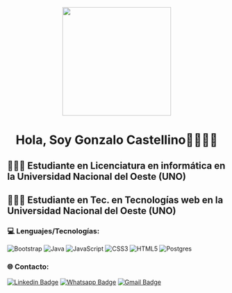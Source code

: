 <div id=header align="center">
  <img src="https://giphy.com/embed/qgQUggAC3Pfv687qPC" width="250">
  <h1>Hola, Soy Gonzalo Castellino👋🏽👋🏽</h1>
</div>

##  👨🏽‍💻 Estudiante en Licenciatura en informática en la Universidad Nacional del Oeste (UNO)
##  👨🏽‍💻 Estudiante en Tec. en Tecnologías web en la Universidad Nacional del Oeste (UNO)

### 💻 Lenguajes/Tecnologías:
![Bootstrap](https://img.shields.io/badge/bootstrap-%23563D7C.svg?style=for-the-badge&logo=bootstrap&logoColor=white) ![Java](https://img.shields.io/badge/java-%23ED8B00.svg?style=for-the-badge&logo=java&logoColor=white) ![JavaScript](https://img.shields.io/badge/javascript-%23323330.svg?style=for-the-badge&logo=javascript&logoColor=%23F7DF1E) ![CSS3](https://img.shields.io/badge/css3-%231572B6.svg?style=for-the-badge&logo=css3&logoColor=white) ![HTML5](https://img.shields.io/badge/html5-%23E34F26.svg?style=for-the-badge&logo=html5&logoColor=white) ![Postgres](https://img.shields.io/badge/postgres-%23316192.svg?style=for-the-badge&logo=postgresql&logoColor=white)

### 🌐 Contacto:
[![Linkedin Badge](https://img.shields.io/badge/-LinkedIn-0075b5?style=for-the-badge&logo=Linkedin&logoWidth=20)](https://www.linkedin.com/in/gonzalo-castellino-75ba0721b/)
<a href="https://wa.link/2x6xis" target="_blank">![Whatsapp Badge](https://img.shields.io/badge/WhatsApp-25D366?style=for-the-badge&logo=whatsapp&logoColor=white)<a/>
<a href="mailto:gonzi2008@live.com.ar" target="_blank">![Gmail Badge](https://img.shields.io/badge/Gmail-D14836?style=for-the-badge&logo=gmail&logoColor=white)<a/>

